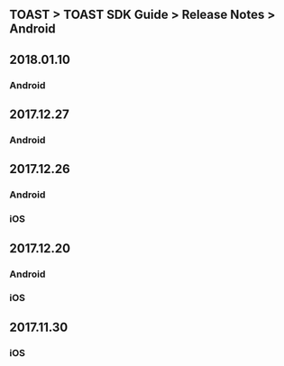 ## TOAST > TOAST SDK Guide > Release Notes > Android

## 2018.01.10

### Android



## 2017.12.27

### Android



## 2017.12.26

### Android


### iOS



## 2017.12.20

### Android



### iOS



## 2017.11.30

### iOS

